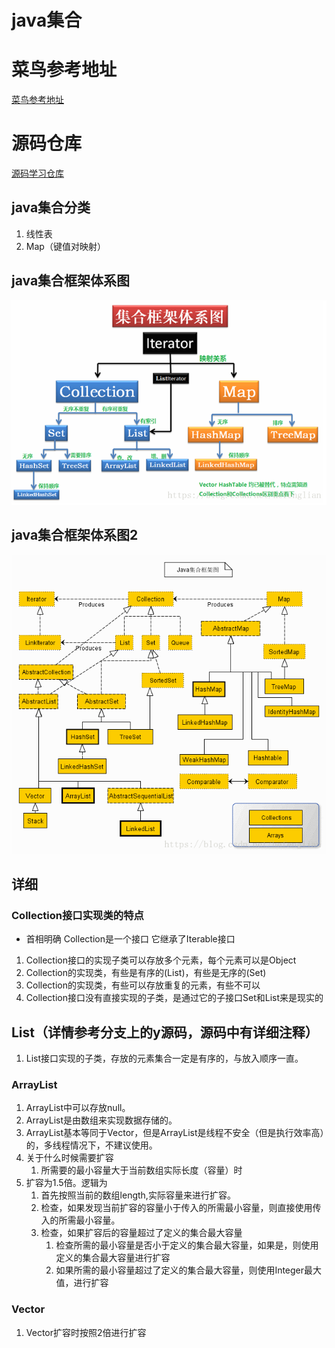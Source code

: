 # java集合
# 菜鸟参考地址
[菜鸟参考地址](https://www.runoob.com/java/java-collections.html)
# 源码仓库
[源码学习仓库](https://gitee.com/cyuxuan/learn-java-source)
## java集合分类
1. 线性表
2. Map（键值对映射）
## java集合框架体系图
![java集合体系架构图](images/集合框架体系图.png)
## java集合框架体系图2
![java集合体系架构图](images/java集合框架体系图2.gif)

## 详细
### Collection接口实现类的特点
- 首相明确 Collection<E>是一个接口 它继承了Iterable<E>接口
1. Collection接口的实现子类可以存放多个元素，每个元素可以是Object
2. Collection的实现类，有些是有序的(List)，有些是无序的(Set)
3. Collection的实现类，有些可以存放重复的元素，有些不可以
4. Collection接口没有直接实现的子类，是通过它的子接口Set和List来是现实的

## List（详情参考分支上的y源码，源码中有详细注释）
1. List接口实现的子类，存放的元素集合一定是有序的，与放入顺序一直。
### ArrayList
1. ArrayList中可以存放null。
2. ArrayList是由数组来实现数据存储的。
3. ArrayList基本等同于Vector，但是ArrayList是线程不安全（但是执行效率高）的，多线程情况下，不建议使用。
4. 关于什么时候需要扩容
   1. 所需要的最小容量大于当前数组实际长度（容量）时
5. 扩容为1.5倍。逻辑为
   1. 首先按照当前的数组length,实际容量来进行扩容。
   2. 检查，如果发现当前扩容的容量小于传入的所需最小容量，则直接使用传入的所需最小容量。
   3. 检查，如果扩容后的容量超过了定义的集合最大容量
      1. 检查所需的最小容量是否小于定义的集合最大容量，如果是，则使用定义的集合最大容量进行扩容
      2. 如果所需的最小容量超过了定义的集合最大容量，则使用Integer最大值，进行扩容

### Vector
1. Vector扩容时按照2倍进行扩容
